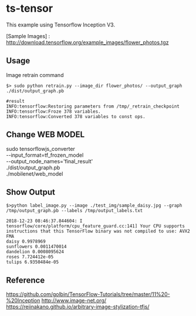 # ts-tensor
This example using Tensorflow Inception V3.

[Sample Images] : http://download.tensorflow.org/example_images/flower_photos.tgz

## Usage
Image retrain command

```
$> sudo python retrain.py --image_dir flower_photos/ --output_graph ./dist/output_graph.pb

#result
INFO:tensorflow:Restoring parameters from /tmp/_retrain_checkpoint
INFO:tensorflow:Froze 378 variables.
INFO:tensorflow:Converted 378 variables to const ops.

```

## Change WEB MODEL
sudo tensorflowjs_converter \
    --input_format=tf_frozen_model \
    --output_node_names='final_result' \
    ./dist/output_graph.pb \
    ./mobilenet/web_model

## Show Output
```
$>python label_image.py --image ./test_img/sample_daisy.jpg --graph /tmp/output_graph.pb --labels /tmp/output_labels.txt

2018-12-23 08:46:37.844604: I tensorflow/core/platform/cpu_feature_guard.cc:141] Your CPU supports instructions that this TensorFlow binary was not compiled to use: AVX2 FMA
daisy 0.9978969
sunflowers 0.0011470014
dandelion 0.0008095624
roses 7.724412e-05
tulips 6.9350484e-05
```


## Reference
https://github.com/golbin/TensorFlow-Tutorials/tree/master/11%20-%20Inception
http://www.image-net.org/
https://reiinakano.github.io/arbitrary-image-stylization-tfjs/